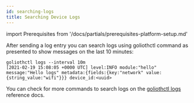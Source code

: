 ```yaml
---
id: searching-logs
title: Searching Device Logs
---
```


import Prerequisites from '/docs/partials/prerequisites-platform-setup.md'

<Prerequisites />

After sending a log entry you can search logs using goliothctl command as presented to show messages on the last 10 minutes:

```
goliothctl logs --interval 10m
[2021-02-19 15:08:05 +0000 UTC] level:INFO module:"hello" message:"Hello logs" metadata:{fields:{key:"network" value:{string_value:"wifi"}}} device_id:<uuid>
```

You can check for more commands to search logs on the [goliothctl logs](/reference/command-line-tools/goliothctl/goliothctl_logs) reference docs.
